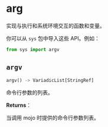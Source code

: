 # arg

实现与执行和系统环境交互的函数和变量。

你可以从 `sys` 包中导入这些 API。例如：

```python
from sys import argv
```

## `argv`

```python
argv() -> VariadicList[StringRef]
```

命令行参数的列表。

**Returns**：

当调用 mojo 时提供的命令行参数列表。
